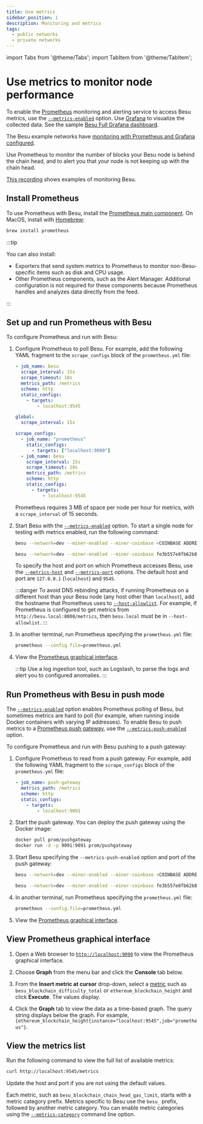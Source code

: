 ```yaml
---
title: Use metrics
sidebar_position: 1
description: Monitoring and metrics
tags:
  - public networks
  - private networks
---
```


import Tabs from '@theme/Tabs';
import TabItem from '@theme/TabItem';

# Use metrics to monitor node performance

To enable the [Prometheus](https://prometheus.io/) monitoring and alerting service to access Besu metrics, use the [`--metrics-enabled`](../../reference/cli/options.md#metrics-enabled) option. Use [Grafana](https://grafana.com/) to visualize the collected data. See the sample [Besu Full Grafana dashboard](https://grafana.com/grafana/dashboards/16455-besu-full/).

The Besu example networks have [monitoring with Prometheus and Grafana configured].

Use Prometheus to monitor the number of blocks your Besu node is behind the chain head, and to alert you that your node is not keeping up with the chain head.

[This recording](https://www.youtube.com/watch?v=7BuutRe0I28&feature=youtu.be) shows examples of monitoring Besu.

## Install Prometheus

To use Prometheus with Besu, install the [Prometheus main component](https://prometheus.io/download/). On MacOS, install with [Homebrew](https://formulae.brew.sh/formula/prometheus):

```bash
brew install prometheus
```

:::tip

You can also install:

- Exporters that send system metrics to Prometheus to monitor non-Besu-specific items such as disk and CPU usage.
- Other Prometheus components, such as the Alert Manager. Additional configuration is not required for these components because Prometheus handles and analyzes data directly from the feed.

:::

## Set up and run Prometheus with Besu

To configure Prometheus and run with Besu:

1.  Configure Prometheus to poll Besu.
    For example, add the following YAML fragment to the `scrape_configs` block of the `prometheus.yml` file:

    <Tabs>
    <TabItem value="Fragment to insert in prometheus.yml">

    ```yml
    - job_name: besu
      scrape_interval: 15s
      scrape_timeout: 10s
      metrics_path: /metrics
      scheme: http
      static_configs:
        - targets:
            - localhost:9545
    ```

    </TabItem>
    <TabItem value="Full prometheus.yml example"> 

    ```yml
    global:
      scrape_interval: 15s

    scrape_configs:
      - job_name: "prometheus"
        static_configs:
          - targets: ["localhost:9090"]
      - job_name: besu
        scrape_interval: 15s
        scrape_timeout: 10s
        metrics_path: /metrics
        scheme: http
        static_configs:
          - targets:
              - localhost:9545
    ```

    </TabItem>
    </Tabs>

    Prometheus requires 3 MB of space per node per hour for metrics, with a `scrape_interval` of 15 seconds.

2.  Start Besu with the [`--metrics-enabled`](../../reference/cli/options.md#metrics-enabled) option.
    To start a single node for testing with metrics enabled, run the following command:

    <Tabs>
    <TabItem value="Syntax">

    ```bash
    besu --network=dev --miner-enabled --miner-coinbase <COINBASE ADDRESS> --rpc-http-cors-origins="all" --rpc-http-enabled --metrics-enabled
    ```

    </TabItem>
    <TabItem value="Example">

    ```bash
    besu --network=dev --miner-enabled --miner-coinbase fe3b557e8fb62b89f4916b721be55ceb828dbd73 --rpc-http-cors-origins="all" --rpc-http-enabled --metrics-enabled
    ```

    </TabItem>
    </Tabs>

    To specify the host and port on which Prometheus accesses Besu, use the
    [`--metrics-host`](../../reference/cli/options.md#metrics-host) and
    [`--metrics-port`](../../reference/cli/options.md#metrics-port) options.
    The default host and port are `127.0.0.1` (`localhost`) and `9545`.

    :::danger
    To avoid DNS rebinding attacks, if running Prometheus on a different host than your Besu node
    (any host other than `localhost`), add the hostname that Prometheus uses to
    [`--host-allowlist`](../../reference/cli/options.md#host-allowlist).
    For example, if Prometheus is configured to get metrics from `http://besu.local:8008/metrics`,
    then `besu.local` must be in `--host-allowlist`.
    :::

3.  In another terminal, run Prometheus specifying the `prometheus.yml` file:

    ```bash
    prometheus --config.file=prometheus.yml
    ```

4.  View the [Prometheus graphical interface](#view-prometheus-graphical-interface).

    :::tip
    Use a log ingestion tool, such as Logstash, to parse the logs and alert you to configured anomalies.
    :::

## Run Prometheus with Besu in push mode

The [`--metrics-enabled`](../../reference/cli/options.md#metrics-enabled) option enables Prometheus
polling of Besu, but sometimes metrics are hard to poll (for example, when running inside Docker
containers with varying IP addresses).
To enable Besu to push metrics to a [Prometheus push gateway](https://github.com/prometheus/pushgateway),
use the [`--metrics-push-enabled`](../../reference/cli/options.md#metrics-push-enabled) option.

To configure Prometheus and run with Besu pushing to a push gateway:

1.  Configure Prometheus to read from a push gateway.
    For example, add the following YAML fragment to the `scrape_configs` block of the `prometheus.yml` file:

    ```yml
    - job_name: push-gateway
      metrics_path: /metrics
      scheme: http
      static_configs:
        - targets:
            - localhost:9091
    ```

1.  Start the push gateway.
    You can deploy the push gateway using the Docker image:

    ```bash
    docker pull prom/pushgateway
    docker run -d -p 9091:9091 prom/pushgateway
    ```

1.  Start Besu specifying the `--metrics-push-enabled` option and port of the push gateway:

    <Tabs>
    <TabItem value="Syntax">

    ```bash
    besu --network=dev --miner-enabled --miner-coinbase <COINBASE ADDRESS> --rpc-http-cors-origins="all" --rpc-http-enabled --metrics-push-enabled --metrics-push-port=9091 --metrics-push-host=127.0.0.1
    ```

    </TabItem>
    <TabItem value="Example">

    ```bash
    besu --network=dev --miner-enabled --miner-coinbase fe3b557e8fb62b89f4916b721be55ceb828dbd73 --rpc-http-cors-origins="all" --rpc-http-enabled --metrics-push-enabled --metrics-push-port=9091 --metrics-push-host=127.0.0.1
    ```

    </TabItem>
    </Tabs>

1.  In another terminal, run Prometheus specifying the `prometheus.yml` file:

    ```bash
    prometheus --config.file=prometheus.yml
    ```

1.  View the [Prometheus graphical interface](#view-prometheus-graphical-interface).

## View Prometheus graphical interface

1. Open a Web browser to [`http://localhost:9090`](http://localhost:9090) to view the Prometheus graphical interface.

1. Choose **Graph** from the menu bar and click the **Console** tab below.

1. From the **Insert metric at cursor** drop-down, select a [metric](#view-the-metrics-list) such as `besu_blockchain_difficulty_total` or `ethereum_blockchain_height` and click **Execute**. The values display.

1. Click the **Graph** tab to view the data as a time-based graph. The query string displays below the graph. For example, `{ethereum_blockchain_height{instance="localhost:9545",job="prometheus"}`.

## View the metrics list

Run the following command to view the full list of available metrics:

```bash
curl http://localhost:9545/metrics
```

Update the host and port if you are not using the default values.

Each metric, such as `besu_blockchain_chain_head_gas_limit`, starts with a metric category prefix.
Metrics specific to Besu use the `besu_` prefix, followed by another metric category.
You can enable metric categories using the
[`--metrics-category`](../../reference/cli/options.md#metrics-category) command line option.

<!-- Links -->

[monitoring with Prometheus and Grafana configured]: ../../../private-networks/tutorials/quickstart.md#monitor-nodes-with-prometheus-and-grafana
